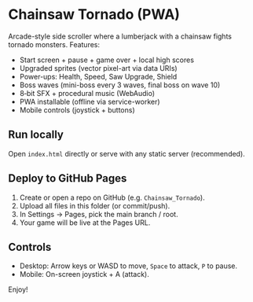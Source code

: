 # Chainsaw Tornado (PWA)

Arcade-style side scroller where a lumberjack with a chainsaw fights tornado monsters.
Features:
- Start screen + pause + game over + local high scores
- Upgraded sprites (vector pixel-art via data URIs)
- Power-ups: Health, Speed, Saw Upgrade, Shield
- Boss waves (mini-boss every 3 waves, final boss on wave 10)
- 8‑bit SFX + procedural music (WebAudio)
- PWA installable (offline via service-worker)
- Mobile controls (joystick + buttons)

## Run locally
Open `index.html` directly or serve with any static server (recommended).

## Deploy to GitHub Pages
1. Create or open a repo on GitHub (e.g. `Chainsaw_Tornado`).
2. Upload all files in this folder (or commit/push).
3. In Settings → Pages, pick the main branch / root.
4. Your game will be live at the Pages URL.

## Controls
- Desktop: Arrow keys or WASD to move, `Space` to attack, `P` to pause.
- Mobile: On-screen joystick + A (attack).

Enjoy!
